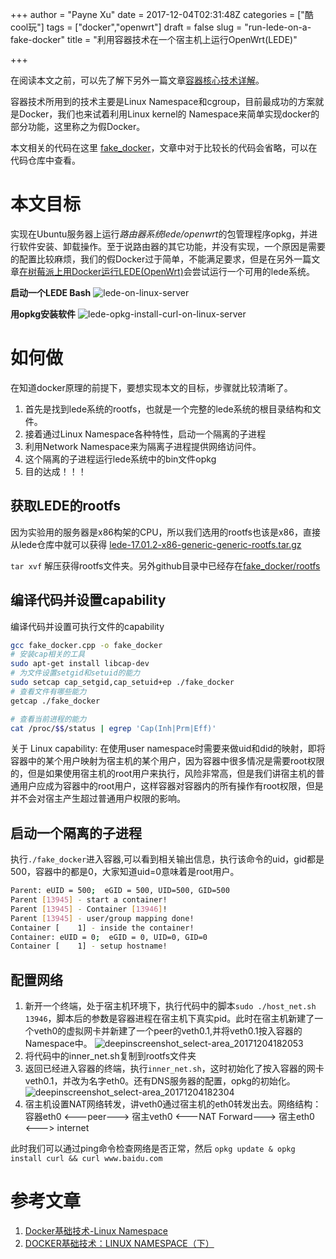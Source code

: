 +++
author = "Payne Xu"
date = 2017-12-04T02:31:48Z
categories = ["酷cool玩"]
tags = ["docker","openwrt"]
draft = false
slug = "run-lede-on-a-fake-docker"
title = "利用容器技术在一个宿主机上运行OpenWrt(LEDE)"

+++

在阅读本文之前，可以先了解下另外一篇文章[容器核心技术详解](/container-core-technical-details)。

容器技术所用到的技术主要是Linux Namespace和cgroup，目前最成功的方案就是Docker，我们也来试着利用Linux kernel的 Namespace来简单实现docker的部分功能，这里称之为假Docker。

本文相关的代码在这里 [fake_docker](https://github.com/fliaping/docker_learning/tree/master/fake_docker)，文章中对于比较长的代码会省略，可以在代码仓库中查看。
<!--more-->

# 本文目标

实现在Ubuntu服务器上运行*路由器系统lede/openwrt*的包管理程序opkg，并进行软件安装、卸载操作。至于说路由器的其它功能，并没有实现，一个原因是需要的配置比较麻烦，我们的假Docker过于简单，不能满足要求，但是在另外一篇文章[在树莓派上用Docker运行LEDE(OpenWrt)](/run-lede-on-raspberry-pi-with-docker)会尝试运行一个可用的lede系统。

**启动一个LEDE Bash**
![lede-on-linux-server](https://fliaping-blog.oss-rg-china-mainland.aliyuncs.com/storage/2017/10/lede-on-linux-server.png)

**用opkg安装软件**
![lede-opkg-install-curl-on-linux-server](https://fliaping-blog.oss-rg-china-mainland.aliyuncs.com/storage/2017/10/lede-opkg-install-curl-on-linux-server.png)

# 如何做

在知道docker原理的前提下，要想实现本文的目标，步骤就比较清晰了。

1. 首先是找到lede系统的rootfs，也就是一个完整的lede系统的根目录结构和文件。
2. 接着通过Linux Namespace各种特性，启动一个隔离的子进程
3. 利用Network Namespace来为隔离子进程提供网络访问件。
4. 这个隔离的子进程运行lede系统中的bin文件opkg
5. 目的达成！！！

## 获取LEDE的rootfs

因为实验用的服务器是x86构架的CPU，所以我们选用的rootfs也该是x86，直接从lede仓库中就可以获得
[lede-17.01.2-x86-generic-generic-rootfs.tar.gz](https://downloads.lede-project.org/releases/17.01.2/targets/x86/generic/lede-17.01.2-x86-generic-generic-rootfs.tar.gz)

`tar xvf` 解压获得rootfs文件夹。另外github目录中已经存在[fake_docker/rootfs](https://github.com/fliaping/docker_learning/tree/master/fake_docker/rootfs)

## 编译代码并设置capability

编译代码并设置可执行文件的capability

```bash
gcc fake_docker.cpp -o fake_docker
# 安装cap相关的工具
sudo apt-get install libcap-dev
# 为文件设置setgid和setuid的能力
sudo setcap cap_setgid,cap_setuid+ep ./fake_docker
# 查看文件有哪些能力
getcap ./fake_docker

# 查看当前进程的能力
cat /proc/$$/status | egrep 'Cap(Inh|Prm|Eff)'
```

关于 Linux capability: 在使用user namespace时需要来做uid和did的映射，即将容器中的某个用户映射为宿主机的某个用户，因为容器中很多情况是需要root权限的，但是如果使用宿主机的root用户来执行，风险非常高，但是我们讲宿主机的普通用户应成为容器中的root用户，这样容器对容器内的所有操作有root权限，但是并不会对宿主产生超过普通用户权限的影响。

## 启动一个隔离的子进程

执行`./fake_docker`进入容器,可以看到相关输出信息，执行该命令的uid，gid都是500，容器中的都是0，大家知道uid=0意味着是root用户。

```bash
Parent: eUID = 500;  eGID = 500, UID=500, GID=500
Parent [13945] - start a container!
Parent [13945] - Container [13946]!
Parent [13945] - user/group mapping done!
Container [    1] - inside the container!
Container: eUID = 0;  eGID = 0, UID=0, GID=0
Container [    1] - setup hostname!
```

## 配置网络

1. 新开一个终端，处于宿主机环境下，执行代码中的脚本`sudo ./host_net.sh 13946`，脚本后的参数是容器进程在宿主机下真实pid。此时在宿主机新建了一个veth0的虚拟网卡并新建了一个peer的veth0.1,并将veth0.1按入容器的Namespace中。
   ![deepinscreenshot_select-area_20171204182053](https://fliaping-blog.oss-rg-china-mainland.aliyuncs.com/storage/2017/12/deepinscreenshot_select-area_20171204182053.png)
2. 将代码中的inner_net.sh复制到rootfs文件夹
3. 返回已经进入容器的终端，执行`inner_net.sh`，这时初始化了按入容器的网卡veth0.1，并改为名字eth0。还有DNS服务器的配置，opkg的初始化。
   ![deepinscreenshot_select-area_20171204182304](https://fliaping-blog.oss-rg-china-mainland.aliyuncs.com/storage/2017/12/deepinscreenshot_select-area_20171204182304.png)
4. 宿主机设置NAT网络转发，讲veth0通过宿主机的eth0转发出去。网络结构： 容器eth0 <---peer---> 宿主veth0 <---NAT Forward---> 宿主eth0 <---> internet

此时我们可以通过ping命令检查网络是否正常，然后 `opkg update & opkg install curl && curl www.baidu.com`

# 参考文章

1. [Docker基础技术-Linux Namespace](http://www.jianshu.com/p/353eb8d8eb05)
2. [DOCKER基础技术：LINUX NAMESPACE（下）](https://coolshell.cn/articles/17029.html)